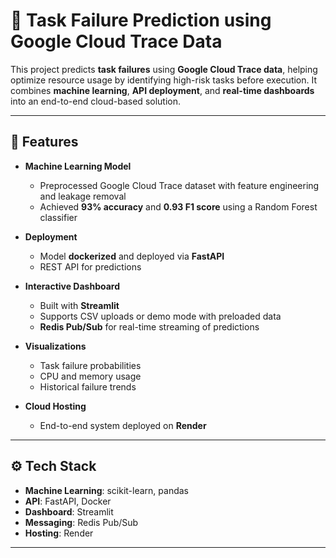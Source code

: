 # 🚀 Task Failure Prediction using Google Cloud Trace Data  

This project predicts **task failures** using **Google Cloud Trace data**, helping optimize resource usage by identifying high-risk tasks before execution. It combines **machine learning**, **API deployment**, and **real-time dashboards** into an end-to-end cloud-based solution.  

---

## 📌 Features  

- **Machine Learning Model**  
  - Preprocessed Google Cloud Trace dataset with feature engineering and leakage removal  
  - Achieved **93% accuracy** and **0.93 F1 score** using a Random Forest classifier  

- **Deployment**  
  - Model **dockerized** and deployed via **FastAPI**  
  - REST API for predictions  

- **Interactive Dashboard**  
  - Built with **Streamlit**  
  - Supports CSV uploads or demo mode with preloaded data  
  - **Redis Pub/Sub** for real-time streaming of predictions  

- **Visualizations**  
  - Task failure probabilities  
  - CPU and memory usage  
  - Historical failure trends  

- **Cloud Hosting**  
  - End-to-end system deployed on **Render**  

---

## ⚙️ Tech Stack  

- **Machine Learning**: scikit-learn, pandas  
- **API**: FastAPI, Docker  
- **Dashboard**: Streamlit  
- **Messaging**: Redis Pub/Sub  
- **Hosting**: Render  

---
